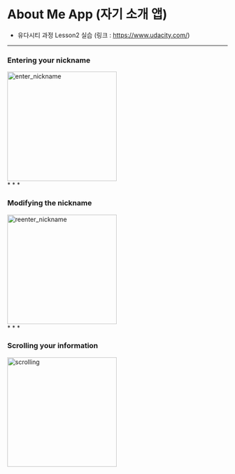 # About Me App (자기 소개 앱)
  - 유다시티 과정 Lesson2 실습 (링크 : https://www.udacity.com/)

---

<h3> Entering your nickname </h3>
<img width="250" alt = "enter_nickname" src = "https://user-images.githubusercontent.com/64389362/92574589-409f9980-f2c2-11ea-9352-e7eb462de4b4.gif">
<br>
* * *

<h3> Modifying the nickname </h3>
<img width="250" alt = "reenter_nickname" src = "https://user-images.githubusercontent.com/64389362/92574728-6cbb1a80-f2c2-11ea-83e6-d351303639e4.gif">
<br>
* * *

<h3> Scrolling your information </h3>
<img width="250" alt = "scrolling" src = "https://user-images.githubusercontent.com/64389362/92574890-a55af400-f2c2-11ea-82c6-417fa93569b0.gif">
